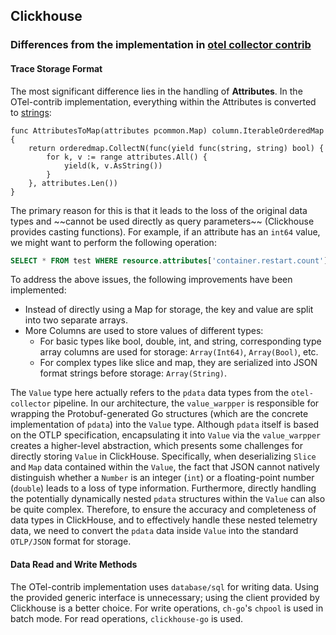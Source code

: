 ## Clickhouse

### Differences from the implementation in [otel collector contrib](https://github.com/open-telemetry/opentelemetry-collector-contrib/tree/main/exporter/clickhouseexporter)

#### Trace Storage Format

The most significant difference lies in the handling of **Attributes**. In the OTel-contrib implementation, everything within the Attributes is converted to [strings](https://github.com/open-telemetry/opentelemetry-collector-contrib/blob/80b3df26b7028a4bbe1eb606a6142cd4df9c3c74/exporter/clickhouseexporter/internal/metrics_model.go#L171-L177):

```golang
func AttributesToMap(attributes pcommon.Map) column.IterableOrderedMap {
	return orderedmap.CollectN(func(yield func(string, string) bool) {
		for k, v := range attributes.All() {
			yield(k, v.AsString())
		}
	}, attributes.Len())
}
```

The primary reason for this is that it leads to the loss of the original data types and \~\~cannot be used directly as query parameters\~\~ (Clickhouse provides casting functions). For example, if an attribute has an `int64` value, we might want to perform the following operation:

```sql
SELECT * FROM test WHERE resource.attributes['container.restart.count'] > 10
```

To address the above issues, the following improvements have been implemented:

  * Instead of directly using a Map for storage, the key and value are split into two separate arrays.
  * More Columns are used to store values of different types:
      * For basic types like bool, double, int, and string, corresponding type array columns are used for storage: `Array(Int64)`, `Array(Bool)`, etc.
      * For complex types like slice and map, they are serialized into JSON format strings before storage: `Array(String)`.

The `Value` type here actually refers to the `pdata` data types from the `otel-collector` pipeline. In our architecture, the `value_warpper` is responsible for wrapping the Protobuf-generated Go structures (which are the concrete implementation of `pdata`) into the `Value` type. Although `pdata` itself is based on the OTLP specification, encapsulating it into `Value` via the `value_warpper` creates a higher-level abstraction, which presents some challenges for directly storing `Value` in ClickHouse. Specifically, when deserializing `Slice` and `Map` data contained within the `Value`, the fact that JSON cannot natively distinguish whether a `Number` is an integer (`int`) or a floating-point number (`double`) leads to a loss of type information. Furthermore, directly handling the potentially dynamically nested `pdata` structures within the `Value` can also be quite complex. Therefore, to ensure the accuracy and completeness of data types in ClickHouse, and to effectively handle these nested telemetry data, we need to convert the `pdata` data inside `Value` into the standard `OTLP/JSON` format for storage.

#### Data Read and Write Methods

The OTel-contrib implementation uses `database/sql` for writing data. Using the provided generic interface is unnecessary; using the client provided by Clickhouse is a better choice.
For write operations, `ch-go`'s `chpool` is used in batch mode. For read operations, `clickhouse-go` is used.